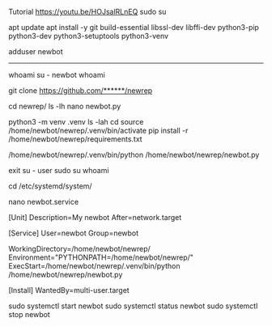 Tutorial https://youtu.be/HOJsalRLnEQ
sudo su
 
apt update
apt install -y git build-essential libssl-dev libffi-dev python3-pip python3-dev python3-setuptools python3-venv 
 
adduser newbot
*************
 
whoami
su - newbot
whoami
 
git clone https://github.com/******/newrep
 
cd newrep/
ls -lh
nano newbot.py 
 
 
python3 -m venv .venv
ls -lah
cd
source /home/newbot/newrep/.venv/bin/activate
pip install -r /home/newbot/newrep/requirements.txt
 
/home/newbot/newrep/.venv/bin/python /home/newbot/newrep/newbot.py
 
exit
su - user
sudo su
whoami
 
cd /etc/systemd/system/
 
nano newbot.service
 
[Unit]
Description=My newbot
After=network.target
 
[Service]
User=newbot
Group=newbot
 
WorkingDirectory=/home/newbot/newrep/
Environment="PYTHONPATH=/home/newbot/newrep/"
ExecStart=/home/newbot/newrep/.venv/bin/python /home/newbot/newrep/newbot.py
 
[Install]
WantedBy=multi-user.target
 
sudo systemctl start newbot
sudo systemctl status newbot
sudo systemctl stop newbot
